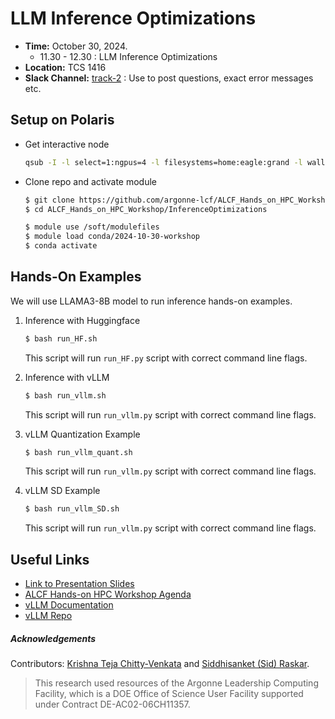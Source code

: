 # LLM Inference Optimizations


* **Time:** October 30, 2024. 
  * 11.30 - 12.30 : LLM Inference Optimizations
* **Location:** TCS 1416 
* **Slack Channel:** [track-2](https://join.slack.com/share/enQtNzk3NzA1ODM1NjQwMC0yMTE4OTk3MGIwMmNiNzExZjMzZmY3YjMxNzRiNTI1MGEwNGZhMWEwMmM1NDhkOGZlZTY0NWE3ZTIzY2Q2NjE4) : Use to post questions, exact error messages etc. 

## Setup on Polaris 

* Get interactive node
  ```bash
  qsub -I -l select=1:ngpus=4 -l filesystems=home:eagle:grand -l walltime=1:00:00 -l -q HandsOnHPC -A alcf_training
  ```

<!-- * Create a new virtual environemnt for vLLM
    ```bash
    module use /soft/modulefiles/
    module load conda

    conda create -n vLLM_workshop python=3.11 -y
    ``` -->
<!-- * Clone repo and install required dependancies 
  ```bash
  git clone https://github.com/argonne-lcf/ALCF_Hands_on_HPC_Workshop.git
  cd ALCF_Hands_on_HPC_Workshop/InferenceOptimizations

  pip install -r requirements.txt
  ``` -->

* Clone repo and activate module
  ```bash
  $ git clone https://github.com/argonne-lcf/ALCF_Hands_on_HPC_Workshop.git
  $ cd ALCF_Hands_on_HPC_Workshop/InferenceOptimizations

  $ module use /soft/modulefiles
  $ module load conda/2024-10-30-workshop
  $ conda activate
  ```


## Hands-On Examples 

We will use LLAMA3-8B model to run inference hands-on examples. 

1. Inference with Huggingface
   ```bash
   $ bash run_HF.sh
   ```
   This script will run `run_HF.py` script with correct command line flags.  
   
2. Inference with vLLM
   ```bash
   $ bash run_vllm.sh
   ```
   This script will run `run_vllm.py` script with correct command line flags.

3. vLLM Quantization Example
   ```bash
   $ bash run_vllm_quant.sh
   ```
   This script will run `run_vllm.py` script with correct command line flags.

4. vLLM SD Example
   ```bash
   $ bash run_vllm_SD.sh
   ```
   This script will run `run_vllm.py` script with correct command line flags.



## Useful Links 

+ [Link to Presentation Slides](./HPC%20Workshop%20Inference%20Optimizations.pdf) 
+ [ALCF Hands-on  HPC Workshop Agenda](https://www.alcf.anl.gov/events/2024-alcf-hands-hpc-workshop)
+ [vLLM Documentation](https://docs.vllm.ai/en/latest/)
+ [vLLM Repo](https://github.com/vllm-project/vllm)
<!-- + [TensorRT-LLM Documentation](https://nvidia.github.io/TensorRT-LLM/) -->
<!-- + [TensorRT-LLM Repo](https://github.com/NVIDIA/TensorRT-LLM/tree/main) -->

##### Acknowledgements

Contributors: [Krishna Teja Chitty-Venkata](https://krishnateja95.github.io/) and [Siddhisanket (Sid) Raskar](https://sraskar.github.io/). 

> This research used resources of the Argonne Leadership Computing Facility, which is a DOE Office of Science User Facility supported under Contract DE-AC02-06CH11357.